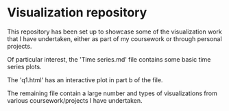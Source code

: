 # Visualization repository

This repository has been set up to showcase some of the visualization work that I have undertaken, either as part of my coursework or through personal projects. 

Of particular interest, the 'Time series.md' file contains some basic time series plots. 

The 'q1.html' has an interactive plot in part b of the file. 

The remaining file contain a large number and types of visualizations from various coursework/projects I have undertaken. 
